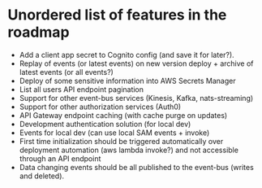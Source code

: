 # Unordered list of features in the roadmap

-   Add a client app secret to Cognito config (and save it for later?).
-   Replay of events (or latest events) on new version deploy + archive of latest events (or all events?)
-   Deploy of some sensitive information into AWS Secrets Manager
-   List all users API endpoint pagination
-   Support for other event-bus services (Kinesis, Kafka, nats-streaming)
-   Support for other authorization services (Auth0)
-   API Gateway endpoint caching (with cache purge on updates)
-   Development authentication solution (for local dev)
-   Events for local dev (can use local SAM events + invoke)
-   First time initialization should be triggered automatically over deployment automation (aws lambda invoke?) and not accessible through an API endpoint
-   Data changing events should be all published to the event-bus (writes and deleted).
